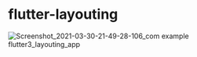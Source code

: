 # flutter-layouting
![Screenshot_2021-03-30-21-49-28-106_com example flutter3_layouting_app](https://user-images.githubusercontent.com/63408193/113011069-988ce780-91a3-11eb-96f7-3e1ce95fd59b.jpg)
